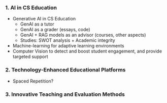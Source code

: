### 1. AI in CS Education
- Generative AI in CS Education
	- GenAI as a tutor
	- GenAI as a grader (essays, code)
	- GenAI + RAG models as an advisor (courses, other aspects)
	- Studies: SWOT analysis + Academic integrity 
- Machine-learning for adaptive learning environments
- Computer Vision to detect and boost student engagement, and provide targeted support

### 2. Technology-Enhanced Educational Platforms
- Spaced Repetition? 
### 3.  Innovative Teaching and Evaluation Methods

